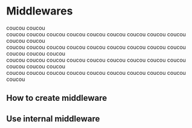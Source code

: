 # Middlewares


coucou
coucou  
coucou 
coucou 
coucou 
coucou 
coucou 
coucou 
coucou 
coucou 
coucou 
coucou
coucou  
coucou 
coucou 
coucou 
coucou 
coucou 
coucou 
coucou 
coucou 
coucou 
coucou 
coucou
coucou  
coucou 
coucou 
coucou 
coucou 
coucou 
coucou 
coucou 
coucou 
coucou 
coucou 
coucou
coucou  
coucou 
coucou 
coucou 
coucou 
coucou 
coucou 
coucou 
coucou 
coucou 
coucou 



## How to create middleware
















## Use internal middleware